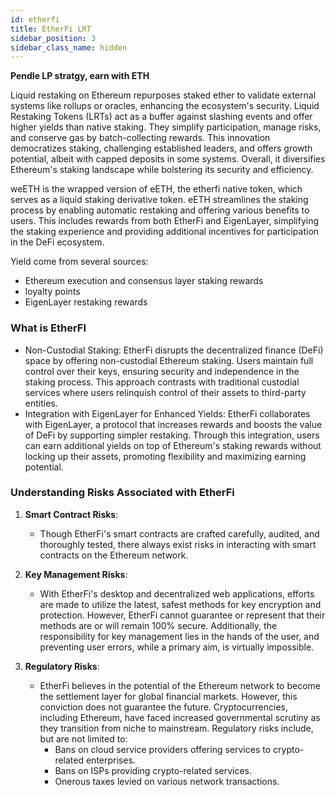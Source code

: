 ```yaml
---
id: etherfi
title: EtherFi LRT
sidebar_position: 3
sidebar_class_name: hidden
---
```


**Pendle LP stratgy, earn with ETH** 

Liquid restaking on Ethereum repurposes staked ether to validate external systems like rollups or oracles, enhancing the ecosystem's security. Liquid Restaking Tokens (LRTs) act as a buffer against slashing events and offer higher yields than native staking. They simplify participation, manage risks, and conserve gas by batch-collecting rewards. This innovation democratizes staking, challenging established leaders, and offers growth potential, albeit with capped deposits in some systems. Overall, it diversifies Ethereum's staking landscape while bolstering its security and efficiency.



weETH is the wrapped version of eETH, the etherfi native token, which serves as a liquid staking derivative token. eETH streamlines the staking process by enabling automatic restaking and offering various benefits to users. This includes rewards from both EtherFi and EigenLayer, simplifying the staking experience and providing additional incentives for participation in the DeFi ecosystem. 

Yield come from several sources: 
  - Ethereum execution and consensus layer staking rewards  
  - loyalty points 
  - EigenLayer restaking rewards





### What is EtherFI


  - Non-Custodial Staking: EtherFi disrupts the decentralized finance (DeFi) space by offering non-custodial Ethereum staking. Users maintain full control over their keys, ensuring security and independence in the staking process. This approach contrasts with traditional custodial services where users relinquish control of their assets to third-party entities.
  - Integration with EigenLayer for Enhanced Yields: EtherFi collaborates with EigenLayer, a protocol that increases rewards and boosts the value of DeFi by supporting simpler restaking. Through this integration, users can earn additional yields on top of Ethereum's staking rewards without locking up their assets, promoting flexibility and maximizing earning potential.
  

### Understanding Risks Associated with EtherFi

1. **Smart Contract Risks**:
   - Though EtherFi's smart contracts are crafted carefully, audited, and thoroughly tested, there always exist risks in interacting with smart contracts on the Ethereum network.

2. **Key Management Risks**:
   - With EtherFi's desktop and decentralized web applications, efforts are made to utilize the latest, safest methods for key encryption and protection. However, EtherFi cannot guarantee or represent that their methods are or will remain 100% secure. Additionally, the responsibility for key management lies in the hands of the user, and preventing user errors, while a primary aim, is virtually impossible.

3. **Regulatory Risks**:
   - EtherFi believes in the potential of the Ethereum network to become the settlement layer for global financial markets. However, this conviction does not guarantee the future. Cryptocurrencies, including Ethereum, have faced increased governmental scrutiny as they transition from niche to mainstream. Regulatory risks include, but are not limited to:
     - Bans on cloud service providers offering services to crypto-related enterprises.
     - Bans on ISPs providing crypto-related services.
     - Onerous taxes levied on various network transactions.
